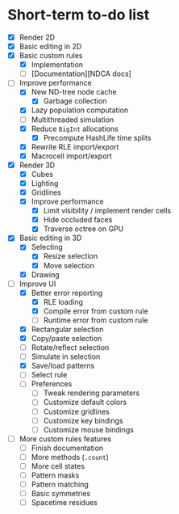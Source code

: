 # Short-term to-do list

- [x] Render 2D
- [x] Basic editing in 2D
- [x] Basic custom rules
  - [x] Implementation
  - [ ] [Documentation][NDCA docs]
- [ ] Improve performance
  - [x] New ND-tree node cache
    - [x] Garbage collection
  - [x] Lazy population computation
  - [ ] Multithreaded simulation
  - [x] Reduce `BigInt` allocations
    - [x] Precompute HashLife time splits
  - [x] Rewrite RLE import/export
  - [x] Macrocell import/export
- [x] Render 3D
  - [x] Cubes
  - [x] Lighting
  - [x] Gridlines
  - [x] Improve performance
    - [x] Limit visibility / implement render cells
    - [x] Hide occluded faces
    - [x] Traverse octree on GPU
- [x] Basic editing in 3D
  - [x] Selecting
    - [x] Resize selection
    - [x] Move selection
  - [x] Drawing
- [ ] Improve UI
  - [x] Better error reporting
    - [x] RLE loading
    - [x] Compile error from custom rule
    - [ ] Runtime error from custom rule
  - [x] Rectangular selection
  - [x] Copy/paste selection
  - [ ] Rotate/reflect selection
  - [ ] Simulate in selection
  - [x] Save/load patterns
  - [ ] Select rule
  - [ ] Preferences
    - [ ] Tweak rendering parameters
    - [ ] Customize default colors
    - [ ] Customize gridlines
    - [ ] Customize key bindings
    - [ ] Customize mouse bindings
- [ ] More custom rules features
  - [ ] Finish documentation
  - [ ] More methods (`.count`)
  - [ ] More cell states
  - [ ] Pattern masks
  - [ ] Pattern matching
  - [ ] Basic symmetries
  - [ ] Spacetime residues
